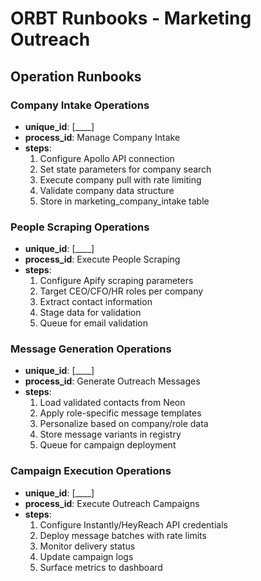 # ORBT Runbooks - Marketing Outreach

## Operation Runbooks

### Company Intake Operations
- **unique_id**: [____]
- **process_id**: Manage Company Intake
- **steps**:
  1. Configure Apollo API connection
  2. Set state parameters for company search
  3. Execute company pull with rate limiting
  4. Validate company data structure
  5. Store in marketing_company_intake table

### People Scraping Operations
- **unique_id**: [____]
- **process_id**: Execute People Scraping
- **steps**:
  1. Configure Apify scraping parameters
  2. Target CEO/CFO/HR roles per company
  3. Extract contact information
  4. Stage data for validation
  5. Queue for email validation

### Message Generation Operations
- **unique_id**: [____]
- **process_id**: Generate Outreach Messages
- **steps**:
  1. Load validated contacts from Neon
  2. Apply role-specific message templates
  3. Personalize based on company/role data
  4. Store message variants in registry
  5. Queue for campaign deployment

### Campaign Execution Operations
- **unique_id**: [____]
- **process_id**: Execute Outreach Campaigns
- **steps**:
  1. Configure Instantly/HeyReach API credentials
  2. Deploy message batches with rate limits
  3. Monitor delivery status
  4. Update campaign logs
  5. Surface metrics to dashboard